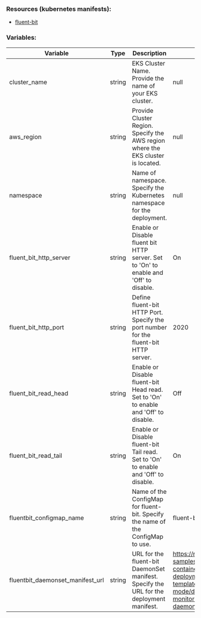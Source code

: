 ### Resources (kubernetes manifests): 
  - [fluent-bit](https://github.com/aws-samples/amazon-cloudwatch-container-insights/tree/main/k8s-deployment-manifest-templates/deployment-mode/daemonset/container-insights-monitoring/fluent-bit)

### Variables:

| Variable                          | Type   | Description                                       | Default                                                                                     |
|-----------------------------------|--------|---------------------------------------------------|---------------------------------------------------------------------------------------------|
| cluster_name                      | string | EKS Cluster Name. Provide the name of your EKS cluster. | null                                                                                        |
| aws_region                        | string | Provide Cluster Region. Specify the AWS region where the EKS cluster is located. | null                                                                                        |
| namespace                         | string | Name of namespace. Specify the Kubernetes namespace for the deployment. | null                                                                                        |
| fluent_bit_http_server            | string | Enable or Disable fluent bit HTTP server. Set to 'On' to enable and 'Off' to disable. | On                                                                                          |
| fluent_bit_http_port              | string | Define fluent-bit HTTP Port. Specify the port number for the fluent-bit HTTP server. | 2020                                                                                        |
| fluent_bit_read_head              | string | Enable or Disable fluent-bit Head read. Set to 'On' to enable and 'Off' to disable. | Off                                                                                         |
| fluent_bit_read_tail              | string | Enable or Disable fluent-bit Tail read. Set to 'On' to enable and 'Off' to disable. | On                                                                                          |
| fluentbit_configmap_name          | string | Name of the ConfigMap for fluent-bit. Specify the name of the ConfigMap to use. | fluent-bit-cluster-info                                                                     |
| fluentbit_daemonset_manifest_url  | string | URL for the fluent-bit DaemonSet manifest. Specify the URL for the deployment manifest. | https://raw.githubusercontent.com/aws-samples/amazon-cloudwatch-container-insights/latest/k8s-deployment-manifest-templates/deployment-mode/daemonset/container-insights-monitoring/cwagent/cwagent-daemonset.yaml |
